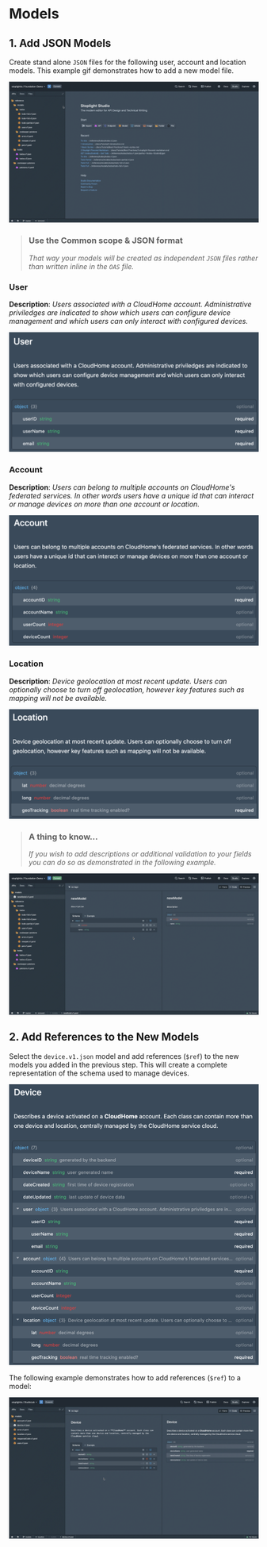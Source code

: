 # Models

## 1. Add JSON Models
Create stand alone `JSON` files for the following user, account and location models. This example gif demonstrates how to add a new model file.

![add model](../../assets/images/addModel.gif)

<!-- theme: warning -->
> ### Use the Common scope & JSON format
>*That way your models will be created as independent *`JSON`* files rather than written inline in the *`OAS`* file.*

### User
**Description**: *Users associated with a CloudHome account. Administrative priviledges are indicated to show which users can configure device management and which users can only interact with configured devices.*

![user model](../../assets/images/user.png)

### Account
**Description**: *Users can belong to multiple accounts on CloudHome's federated services. In other words users have a unique id that can interact or manage devices on more than one account or location.*

![account model](../../assets/images/account.png)

### Location
**Description**: *Device geolocation at most recent update. Users can optionally choose to turn off geolocation, however key features such as mapping will not be available.*

![location model](../../assets/images/location.png)


<!-- theme: info -->

> ### A thing to know...
>
> *If you wish to add descriptions or additional validation to your fields you can do so as demonstrated in the following example.*

![model properties](../../assets/images/modelProps.gif)

## 2. Add References to the New Models
Select the `device.v1.json` model and add references (`$ref`) to the new models you added in the previous step. This will create a complete representation of the schema used to manage devices.

![devices](../../assets/images/device.png)

The following example demonstrates how to add references (`$ref`) to a model:

![add references](../../assets/images/addRefs.gif)

